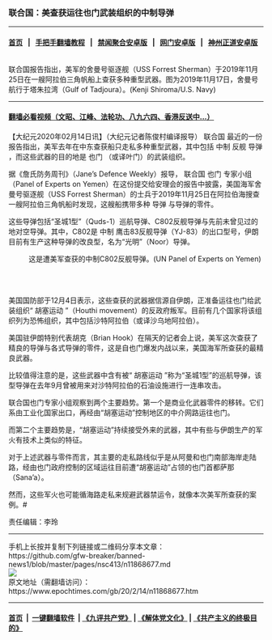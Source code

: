 ### 联合国：美查获运往也门武装组织的中制导弹
------------------------

#### [首页](https://github.com/gfw-breaker/banned-news1/blob/master/README.md) &nbsp;&nbsp;|&nbsp;&nbsp; [手把手翻墙教程](https://github.com/gfw-breaker/guides/wiki) &nbsp;&nbsp;|&nbsp;&nbsp; [禁闻聚合安卓版](https://github.com/gfw-breaker/bn-android) &nbsp;&nbsp;|&nbsp;&nbsp; [网门安卓版](https://github.com/oGate2/oGate) &nbsp;&nbsp;|&nbsp;&nbsp; [神州正道安卓版](https://github.com/SzzdOgate/update) 



<div><img alt="" class="aligncenter wp-post-image" src="https://i.epochtimes.com/assets/uploads/2020/02/1000w_q95-1-600x400.jpg"/>
<div class="red16 caption">
 <p>
  联合国报告指出，美军的舍曼号驱逐舰（USS Forrest Sherman）于2019年11月25日在一艘阿拉伯三角帆船上查获多种重型武器。图为2019年11月17日，舍曼号航行于塔朱拉湾（Gulf of Tadjoura）。(Kenji Shiroma/U.S. Navy)
 </p>
</div>
</div><hr/>

#### [翻墙必看视频（文昭、江峰、法轮功、八九六四、香港反送中...）](https://github.com/gfw-breaker/banned-news1/blob/master/pages/link3.md)

<div><p>
 【大纪元2020年02月14日讯】（大纪元记者陈俊村编译报导）
 <ok href="https://www.epochtimes.com/gb/tag/%E8%81%94%E5%90%88%E5%9B%BD.html">
  联合国
 </ok>
 最近的一份报告指出，美军去年在中东查获船只走私多种重型武器，其中包括
 <ok href="https://www.epochtimes.com/gb/tag/%E4%B8%AD%E5%88%B6.html">
  中制
 </ok>
 反舰
 <ok href="https://www.epochtimes.com/gb/tag/%E5%AF%BC%E5%BC%B9.html">
  导弹
 </ok>
 ，而这些武器的目的地是
 <ok href="https://www.epochtimes.com/gb/tag/%E4%B9%9F%E9%97%A8.html">
  也门
 </ok>
 （或译叶门）的武装组织。
</p>
<p>
 据《詹氏防务周刊》（Jane’s Defence Weekly）报导，
 <ok href="https://www.epochtimes.com/gb/tag/%E8%81%94%E5%90%88%E5%9B%BD.html">
  联合国
 </ok>
 <ok href="https://www.epochtimes.com/gb/tag/%E4%B9%9F%E9%97%A8.html">
  也门
 </ok>
 专家小组（Panel of Experts on Yemen）在这份提交给安理会的报告中披露，美国海军舍曼号驱逐舰（USS Forrest Sherman）的士兵于2019年11月25日在阿拉伯海搜查一艘阿拉伯三角帆船时发现，这艘船携带多种
 <ok href="https://www.epochtimes.com/gb/tag/%E5%AF%BC%E5%BC%B9.html">
  导弹
 </ok>
 与导弹的零件。
</p>
<p>
 这些导弹包括“圣城1型”（Quds-1）巡航导弹、C802反舰导弹与先前未曾见过的地对空导弹。其中，C802是
 <ok href="https://www.epochtimes.com/gb/tag/%E4%B8%AD%E5%88%B6.html">
  中制
 </ok>
 鹰击83反舰导弹（YJ-83）的出口型号，伊朗目前有生产这种导弹的改良型，名为“光明”（Noor）导弹。
</p>
<figure class="wp-caption aligncenter" id="attachment_11868681" style="width: 600px">
 <ok href="http://i.epochtimes.com/assets/uploads/2020/02/p1771373.jpg">
  <img alt="" class="wp-image-11868681 size-large" src="http://i.epochtimes.com/assets/uploads/2020/02/p1771373-600x286.jpg"/>
 </ok>
 <br/><figcaption class="wp-caption-text">
  这是遭美军查获的中制C802反舰导弹。(UN Panel of Experts on Yemen)
 </figcaption><br/>
</figure><br/>
<p>
 美国国防部于12月4日表示，这些查获的武器据信源自伊朗，正准备运往也门给武装组织“
 <ok href="https://www.epochtimes.com/gb/tag/%E8%83%A1%E5%A1%9E%E8%BF%90%E5%8A%A8.html">
  胡塞运动
 </ok>
 ”（Houthi movement）的反政府叛军。目前有几个国家将该组织列为恐怖组织，其中包括沙特阿拉伯（或译沙乌地阿拉伯）。
</p>
<p>
 美国驻伊朗特别代表胡克（Brian Hook）在隔天的记者会上说，美军这次查获了精良的导弹与各式导弹的零件，这是自也门爆发内战以来，美国海军所查获的最精良武器。
</p>
<p>
 比较值得注意的是，这些武器中含有被“
 <ok href="https://www.epochtimes.com/gb/tag/%E8%83%A1%E5%A1%9E%E8%BF%90%E5%8A%A8.html">
  胡塞运动
 </ok>
 ”称为“圣城1型”的巡航导弹，该型导弹在去年9月曾被用来对沙特阿拉伯的石油设施进行一连串攻击。
</p>
<p>
 联合国也门专家小组观察到两个主要趋势。第一个是商业化武器零件的移转。它们系由工业化国家出口，再经由“胡塞运动”控制地区的中介网路运往也门。
</p>
<p>
 而第二个主要趋势是，“胡塞运动”持续接受外来的武器，其中有些与伊朗生产的军火有技术上类似的特征。
</p>
<p>
 对于上述武器与零件而言，其主要的走私路线似乎是从阿曼和也门南部海岸走陆路，经由也门政府控制的区域运往目前遭“胡塞运动”占领的也门首都萨那（Sana’a）。
</p>
<p>
 然而，这些军火也可能循海路走私来规避武器禁运令，就像本次美军所查获的案例。#
</p>
<p>
 责任编辑：李玲
</p>
</div>
<hr/>
手机上长按并复制下列链接或二维码分享本文章：<br/>
https://github.com/gfw-breaker/banned-news1/blob/master/pages/nsc413/n11868677.md <br/>
<a href='https://github.com/gfw-breaker/banned-news1/blob/master/pages/nsc413/n11868677.md'><img src='https://github.com/gfw-breaker/banned-news1/blob/master/pages/nsc413/n11868677.md.png'/></a> <br/>
原文地址（需翻墙访问）：https://www.epochtimes.com/gb/20/2/14/n11868677.htm


------------------------
#### [首页](https://github.com/gfw-breaker/banned-news1/blob/master/README.md) &nbsp;|&nbsp; [一键翻墙软件](https://github.com/gfw-breaker/nogfw/blob/master/README.md) &nbsp;| [《九评共产党》](https://github.com/gfw-breaker/9ping.md/blob/master/README.md#九评之一评共产党是什么) | [《解体党文化》](https://github.com/gfw-breaker/jtdwh.md/blob/master/README.md) | [《共产主义的终极目的》](https://github.com/gfw-breaker/gczydzjmd.md/blob/master/README.md)


<img src='http://gfw-breaker.win/banned-news/pages/nsc413/n11868677.md' width='0px' height='0px'/>
